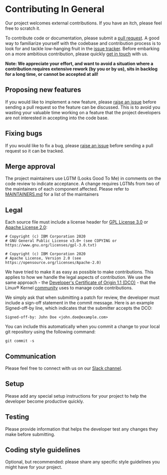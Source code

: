 # Contributing In General
Our project welcomes external contributions. If you have an itch, please feel free to scratch it. 

To contribute code or documentation, please submit a [pull request](https://github.com/ibm/ibm_zos_zosmf/pulls). A good way to familiarize yourself with the codebase and contribution process is to look for and tackle low-hanging fruit in the [issue tracker](https://github.com/ibm/ibm_zos_zosmf/issues). Before embarking on a more ambitious contribution, please quickly [get in touch](#communication) with us.

**Note: We appreciate your effort, and want to avoid a situation where a contribution requires extensive rework (by you or by us), sits in backlog for a long time, or cannot be accepted at all!**


## Proposing new features
If you would like to implement a new feature, please [raise an issue](https://github.com/ibm/ibm_zos_zosmf/issues) before sending a pull request so the feature can be discussed. This is to avoid you wasting your valuable time working on a feature that the project developers
are not interested in accepting into the code base.


## Fixing bugs
If you would like to fix a bug, please [raise an issue](https://github.com/ibm/ibm_zos_zosmf/issues) before sending a pull request so it can be tracked.


## Merge approval
The project maintainers use LGTM (Looks Good To Me) in comments on the code review to indicate acceptance. A change requires LGTMs from two of the maintainers of each component affected. Please refer to [MAINTAINERS.md](MAINTAINERS.md) for a list of the maintainers
 

## Legal
Each source file must include a license header for [GPL License 3.0](https://opensource.org/licenses/GPL-3.0) or [Apache License 2.0](https://opensource.org/licenses/Apache-2.0):
```
# Copyright (c) IBM Corporation 2020 
# GNU General Public License v3.0+ (see COPYING or https://www.gnu.org/licenses/gpl-3.0.txt)
```
```
# Copyright (c) IBM Corporation 2020 
# Apache License, Version 2.0 (see https://opensource.org/licenses/Apache-2.0)
```

We have tried to make it as easy as possible to make contributions. This applies to how we handle the legal aspects of contribution. We use the
same approach - the [Developer's Certificate of Origin 1.1 (DCO)](https://github.com/hyperledger/fabric/blob/master/docs/source/DCO1.1.txt) - that the Linux® Kernel [community](https://elinux.org/Developer_Certificate_Of_Origin) uses to manage code contributions.

We simply ask that when submitting a patch for review, the developer must include a sign-off statement in the commit message. Here is an example Signed-off-by line, which indicates that the submitter accepts the DCO:
```
Signed-off-by: John Doe <john.doe@example.com>
```

You can include this automatically when you commit a change to your local git repository using the following command:
```
git commit -s
```


## Communication
Please feel free to connect with us on our [Slack channel](https://app.slack.com/client/T1BAJVCTY/CGLJM7W4W).


## Setup
Please add any special setup instructions for your project to help the developer become productive quickly.


## Testing
Please provide information that helps the developer test any changes they make before submitting.


## Coding style guidelines
Optional, but recommended: please share any specific style guidelines you might have for your project.
